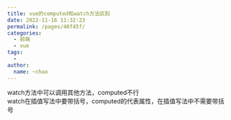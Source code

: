 ```yaml
---
title: vue的computed和watch方法区别
date: 2022-11-16 11:32:23
permalink: /pages/46f45f/
categories:
  - 前端
  - vue
tags:
  - 
author: 
  name: ~chao
---
```

watch方法中可以调用其他方法，computed不行<br />watch在插值写法中要带括号，computed的代表属性，在插值写法中不需要带括号
